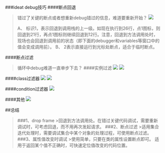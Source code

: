 ###ideat debug技巧
####断点回退
>错过了关键的断点或者想重新debug错过的信息，难道要重新开始？
>![](http://dl2.iteye.com/upload/attachment/0103/8081/eb1942f2-5d10-3d8d-a20e-48ac91784d6b.jpg)
>
>A、       标识1，表示回退到调用栈的上一级。如现在执行到26行，点1图标，则回退到21行，再点1图标则继续回退到12行。注意，回退到方法调用处时，现场也会回退到调用前的状态（即下面的debugger和variables等窗口中的值会变成调用前）。
B、         2表示直接运行到光标处断点，适合于临时断点。

####断点过滤
>循环中debug难道一直单步下去？
####实例过滤
![](http://dl2.iteye.com/upload/attachment/0103/8083/f80dfaa9-4c4b-3beb-9c6d-84fe29b775cf.jpg)
![](http://dl2.iteye.com/upload/attachment/0103/8109/def8823c-5092-339b-8de7-53d5036797a0.jpg)

####class过滤器
![](http://dl2.iteye.com/upload/attachment/0103/8088/627485db-ee04-3f95-9735-58f54d8d7870.jpg)
![](http://dl2.iteye.com/upload/attachment/0103/8088/627485db-ee04-3f95-9735-58f54d8d7870.jpg)

####condition过滤器
![](http://dl2.iteye.com/upload/attachment/0103/8115/dc82f548-a12d-35d4-b41d-20719db44a8e.jpg)


####其他
![](http://dl2.iteye.com/upload/attachment/0103/8094/e3015daa-1022-3558-8997-1b9632632636.jpg)


##总结
>###1、drop frame
    >回退到方法调用处。在错过关键代码调试，需要重新调试时，可考虑回退，而不用再次发起请求。
>###2、断点过滤
    >适用集合迭代处理时，需要调试集合中某个对象的处理过程，可使用断点过滤。
>###3、属性值改变时调试
    >使用简单，只要在类的属性设置断点即可。
    适用于返回某个值不正确时，可快速定位值改变的代码位置。

